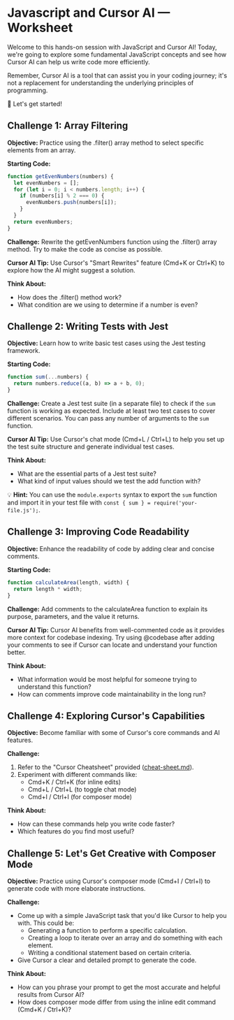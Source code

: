 # Javascript and Cursor AI — Worksheet

Welcome to this hands-on session with JavaScript and Cursor AI!
Today, we're going to explore some fundamental JavaScript concepts and see how Cursor AI can help us write code more efficiently.

Remember, Cursor AI is a tool that can assist you in your coding journey; it's not a replacement for understanding the underlying principles of programming.

🚀 Let's get started!

## Challenge 1: Array Filtering

**Objective:** Practice using the .filter() array method to select specific elements from an array.

**Starting Code:**

```javascript
function getEvenNumbers(numbers) {
  let evenNumbers = [];
  for (let i = 0; i < numbers.length; i++) {
    if (numbers[i] % 2 === 0) {
      evenNumbers.push(numbers[i]);
    }
  }
  return evenNumbers;
}
```

**Challenge:** Rewrite the getEvenNumbers function using the .filter() array method. Try to make the code as concise as possible.

**Cursor AI Tip:** Use Cursor's "Smart Rewrites" feature (Cmd+K or Ctrl+K) to explore how the AI might suggest a solution.

**Think About:**

- How does the .filter() method work?
- What condition are we using to determine if a number is even?

## Challenge 2: Writing Tests with Jest

**Objective:** Learn how to write basic test cases using the Jest testing framework.

**Starting Code:**

```javascript
function sum(...numbers) {
  return numbers.reduce((a, b) => a + b, 0);
}
```

**Challenge:** Create a Jest test suite (in a separate file) to check if the `sum` function is working as expected. Include at least two test cases to cover different scenarios. You can pass any number of arguments to the `sum` function.

**Cursor AI Tip:** Use Cursor's chat mode (Cmd+L / Ctrl+L) to help you set up the test suite structure and generate individual test cases.

**Think About:**

- What are the essential parts of a Jest test suite?
- What kind of input values should we test the add function with?

💡 **Hint:** You can use the `module.exports` syntax to export the `sum` function and import it in your test file with `const { sum } = require('your-file.js');`.

## Challenge 3: Improving Code Readability

**Objective:** Enhance the readability of code by adding clear and concise comments.

**Starting Code:**

```javascript
function calculateArea(length, width) {
  return length * width;
}
```

**Challenge:** Add comments to the calculateArea function to explain its purpose, parameters, and the value it returns.

**Cursor AI Tip:** Cursor AI benefits from well-commented code as it provides more context for codebase indexing. Try using @codebase after adding your comments to see if Cursor can locate and understand your function better.

**Think About:**

- What information would be most helpful for someone trying to understand this function?
- How can comments improve code maintainability in the long run?

## Challenge 4: Exploring Cursor's Capabilities

**Objective:** Become familiar with some of Cursor's core commands and AI features.

**Challenge:**

1. Refer to the "Cursor Cheatsheet" provided ([cheat-sheet.md](./cheat-sheet.md)).
2. Experiment with different commands like:
   - Cmd+K / Ctrl+K (for inline edits)
   - Cmd+L / Ctrl+L (to toggle chat mode)
   - Cmd+I / Ctrl+I (for composer mode)

**Think About:**

- How can these commands help you write code faster?
- Which features do you find most useful?

## Challenge 5: Let's Get Creative with Composer Mode

**Objective:** Practice using Cursor's composer mode (Cmd+I / Ctrl+I) to generate code with more elaborate instructions.

**Challenge:**

- Come up with a simple JavaScript task that you'd like Cursor to help you with. This could be:
  - Generating a function to perform a specific calculation.
  - Creating a loop to iterate over an array and do something with each element.
  - Writing a conditional statement based on certain criteria.
- Give Cursor a clear and detailed prompt to generate the code.

**Think About:**

- How can you phrase your prompt to get the most accurate and helpful results from Cursor AI?
- How does composer mode differ from using the inline edit command (Cmd+K / Ctrl+K)?
